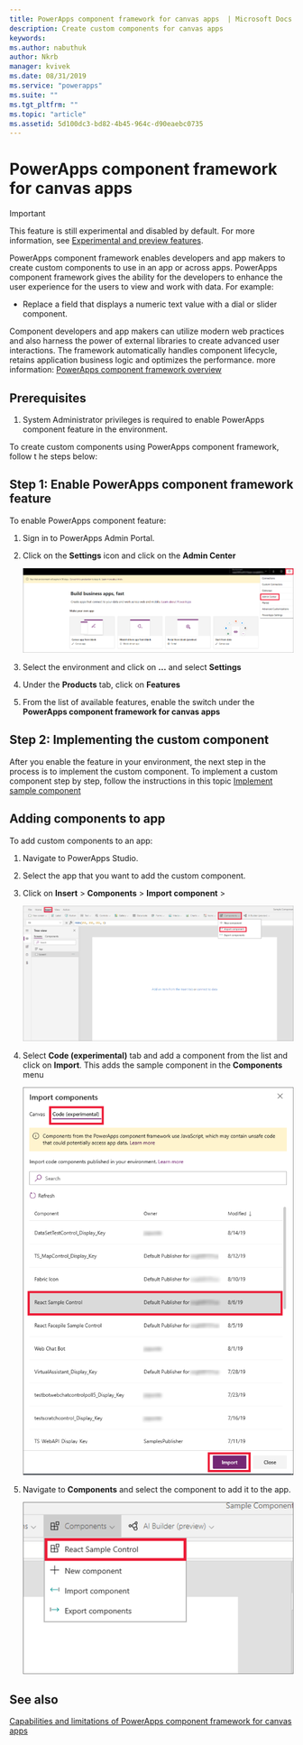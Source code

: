 ```yaml
---
title: PowerApps component framework for canvas apps  | Microsoft Docs
description: Create custom components for canvas apps
keywords:
ms.author: nabuthuk
author: Nkrb
manager: kvivek
ms.date: 08/31/2019
ms.service: "powerapps"
ms.suite: ""
ms.tgt_pltfrm: ""
ms.topic: "article"
ms.assetid: 5d100dc3-bd82-4b45-964c-d90eaebc0735
---
```


# PowerApps component framework for canvas apps

> [!IMPORTANT]
> This feature is still experimental and disabled by default. For more information, see [Experimental and preview features](working-with-experimental.md).

PowerApps component framework enables developers and app makers to create custom components to use in an app or across apps. PowerApps component framework gives the ability for the developers to enhance the user experience for the users to view and work with data. For example:

- Replace a field that displays a numeric text value with a dial or slider component.

Component developers and app makers can utilize modern web practices and also harness the power of external libraries to create advanced user interactions. The framework automatically handles component lifecycle, retains application business logic and optimizes the performance. more information: [PowerApps component framework overview](overview.md) 

## Prerequisites

1. System Administrator privileges is required to enable PowerApps component feature in the environment.

To create custom components using PowerApps component framework, follow t he steps below:

## Step 1: Enable PowerApps component framework feature

To enable PowerApps component feature:

1. Sign in to PowerApps Admin Portal.

2. Click on the **Settings** icon and click on the **Admin Center**
    
    ![Settings admin center](media/select-admin-center-from-settings.png "Settings admin center") 

3. Select the environment and click on **...** and select **Settings**

4. Under the **Products** tab, click on **Features**

5. From the list of available features, enable the switch under the **PowerApps component framework for canvas apps**

## Step 2: Implementing the custom component

After you enable the feature in your environment, the next step in the process is to implement the custom component. To implement a custom component step by step, follow the instructions in this topic [Implement sample component](implementing-controls-using-typescript.md)

## Adding components to app

To add custom components to an app:

1. Navigate to PowerApps Studio.
2. Select the app that you want to add the custom component.
3. Click on **Insert** > **Components** > **Import component** > 
 
    ![Insert components](media/insert-components-import.png "Insert components")

4. Select **Code (experimental)** tab and add a component from the list and click on **Import**. This adds the sample component in the **Components** menu

    ![Import sample component](media/import-component-add-sample-component.png "Insert sample component")

5. Navigate to **Components** and select the component to add it to the app.

   ![Add sample component](media/add-sample-component-from-list.png "Add sample component")

## See also

[Capabilities and limitations of PowerApps component framework for canvas apps](capabilities-and-limitations-for-canvas-apps.md)